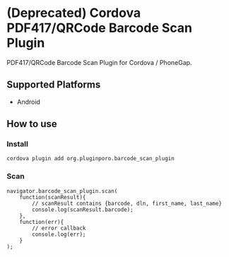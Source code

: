 (Deprecated) Cordova PDF417/QRCode Barcode Scan Plugin
==============

PDF417/QRCode Barcode Scan Plugin for Cordova / PhoneGap.

## Supported Platforms

- Android

## How to use

### Install

	cordova plugin add org.pluginporo.barcode_scan_plugin

### Scan

	navigator.barcode_scan_plugin.scan(
		function(scanResult){
			// scanResult contains {barcode, dln, first_name, last_name}
			console.log(scanResult.barcode);
		},
		function(err){
			// error callback
			console.log(err);
		}
	);
